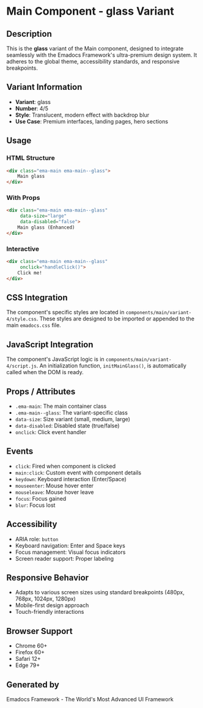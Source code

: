 # Main Component - glass Variant

## Description
This is the **glass** variant of the Main component, designed to integrate seamlessly with the Emadocs Framework's ultra-premium design system. It adheres to the global theme, accessibility standards, and responsive breakpoints.

## Variant Information
- **Variant**: glass
- **Number**: 4/5
- **Style**: Translucent, modern effect with backdrop blur
- **Use Case**: Premium interfaces, landing pages, hero sections

## Usage

### HTML Structure
```html
<div class="ema-main ema-main--glass">
    Main glass
</div>
```

### With Props
```html
<div class="ema-main ema-main--glass" 
     data-size="large" 
     data-disabled="false">
    Main glass (Enhanced)
</div>
```

### Interactive
```html
<div class="ema-main ema-main--glass" 
     onclick="handleClick()">
    Click me!
</div>
```

## CSS Integration
The component's specific styles are located in `components/main/variant-4/style.css`. These styles are designed to be imported or appended to the main `emadocs.css` file.

## JavaScript Integration
The component's JavaScript logic is in `components/main/variant-4/script.js`. An initialization function, `initMainGlass()`, is automatically called when the DOM is ready.

## Props / Attributes
- `.ema-main`: The main container class
- `.ema-main--glass`: The variant-specific class
- `data-size`: Size variant (small, medium, large)
- `data-disabled`: Disabled state (true/false)
- `onclick`: Click event handler

## Events
- `click`: Fired when component is clicked
- `main:click`: Custom event with component details
- `keydown`: Keyboard interaction (Enter/Space)
- `mouseenter`: Mouse hover enter
- `mouseleave`: Mouse hover leave
- `focus`: Focus gained
- `blur`: Focus lost

## Accessibility
- ARIA role: `button`
- Keyboard navigation: Enter and Space keys
- Focus management: Visual focus indicators
- Screen reader support: Proper labeling

## Responsive Behavior
- Adapts to various screen sizes using standard breakpoints (480px, 768px, 1024px, 1280px)
- Mobile-first design approach
- Touch-friendly interactions

## Browser Support
- Chrome 60+
- Firefox 60+
- Safari 12+
- Edge 79+

## Generated by
Emadocs Framework - The World's Most Advanced UI Framework
